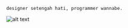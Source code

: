 ```
designer setengah hati, programmer wannabe.
```

![alt text](https://media.giphy.com/media/sUP52mudix9Zu/giphy.gif?cid=ecf05e47bflp3pnbz53zqrj2llfafm3bh22zmb4gpcrdqpw9&ep=v1_gifs_search&rid=giphy.gif&ct=g)

